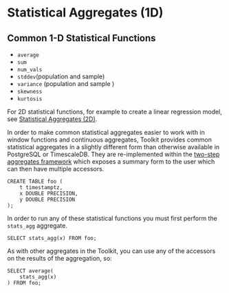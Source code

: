 <!-- markdownlint-disable -->
<!-- vale off -->
# Statistical Aggregates (1D)

## Common 1-D Statistical Functions

*   `average`
*   `sum`
*   `num_vals`
*   `stddev`(population and sample)
*   `variance` (population and sample )
*   `skewness`
*   `kurtosis`

For 2D statistical functions, for example to create a linear regression model,
see [Statistical Aggregates (2D)](./stats_agg_2D.md).

In order to make common statistical aggregates easier to work with in window
functions and continuous aggregates, Toolkit provides common statistical
aggregates in a slightly different form than  otherwise available in
PostgreSQL or TimescaleDB. They are re-implemented within the [two-step aggregates
framework](./two-step_aggregation.md) which exposes a summary form to the
user which can then have multiple accessors.

```SQL, non-transactional
CREATE TABLE foo (
    t timestamptz,
    x DOUBLE PRECISION,
    y DOUBLE PRECISION
);
```

In order to run any of these statistical functions you must first perform the
`stats_agg` aggregate.

<!-- DOCS-DESCRIPTION: Create a one-dimensional statistical aggregate from column `x` in table `foo` -->
```SQL, ignore-output, publish(stats_agg)
SELECT stats_agg(x) FROM foo;
```

As with other aggregates in the Toolkit, you can use any of the accessors on the
results of the aggregation, so:

<!-- DOCS-DESCRIPTION: Calculate the average of column `x` in table `foo` -->
```SQL, ignore-output, publish(average)
SELECT average(
    stats_agg(x)
) FROM foo;
```
